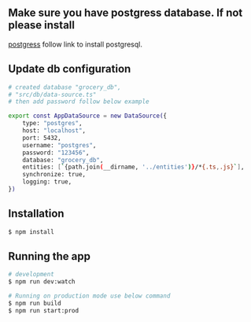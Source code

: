 ## Make sure you have postgress database. If not please install
[postgress](https://www.postgresql.org/download/) follow link to install postgresql.

## Update db configuration 

```bash
# created database "grocery_db",
# "src/db/data-source.ts"
# then add password follow below example

export const AppDataSource = new DataSource({
    type: "postgres",
    host: "localhost",
    port: 5432,
    username: "postgres",
    password: "123456",
    database: "grocery_db",
    entities: [`{path.join(__dirname, '../entities')}/*{.ts,.js}`],
    synchronize: true,
    logging: true,
})

```

## Installation

```bash
$ npm install
```

## Running the app

```bash
# development
$ npm run dev:watch

# Running on production mode use below command
$ npm run build
$ npm run start:prod
```